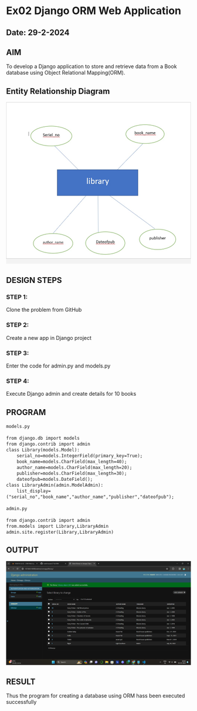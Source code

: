 # Ex02 Django ORM Web Application
## Date: 29-2-2024

## AIM
To develop a Django application to store and retrieve data from a Book database using Object Relational Mapping(ORM).

## Entity Relationship Diagram

![alt text](image.png)

## DESIGN STEPS

### STEP 1:
Clone the problem from GitHub

### STEP 2:
Create a new app in Django project

### STEP 3:
Enter the code for admin.py and models.py

### STEP 4:
Execute Django admin and create details for 10 books

## PROGRAM

```
models.py

from django.db import models
from django.contrib import admin
class Library(models.Model):
    serial_no=models.IntegerField(primary_key=True);
    book_name=models.CharField(max_length=40);
    author_name=models.CharField(max_length=20);
    publisher=models.CharField(max_length=30);
    dateofpub=models.DateField();
class LibraryAdmin(admin.ModelAdmin):
    list_display=("serial_no","book_name","author_name","publisher","dateofpub");

admin.py

from django.contrib import admin
from.models import Library,LibraryAdmin
admin.site.register(Library,LibraryAdmin)

```

## OUTPUT

![alt text](<Screenshot 2024-03-01 094032.png>)


## RESULT
Thus the program for creating a database using ORM hass been executed successfully

